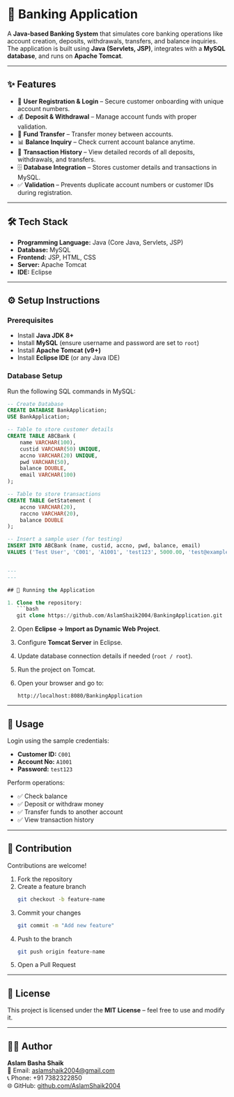# 🏦 Banking Application

A **Java-based Banking System** that simulates core banking operations like account creation, deposits, withdrawals, transfers, and balance inquiries.  
The application is built using **Java (Servlets, JSP)**, integrates with a **MySQL database**, and runs on **Apache Tomcat**.

---

## ✨ Features
- 🔑 **User Registration & Login** – Secure customer onboarding with unique account numbers.  
- 💰 **Deposit & Withdrawal** – Manage account funds with proper validation.  
- 🔄 **Fund Transfer** – Transfer money between accounts.  
- 📊 **Balance Inquiry** – Check current account balance anytime.  
- 🧾 **Transaction History** – View detailed records of all deposits, withdrawals, and transfers.  
- 🗄️ **Database Integration** – Stores customer details and transactions in MySQL.  
- ✅ **Validation** – Prevents duplicate account numbers or customer IDs during registration.  

---

## 🛠️ Tech Stack
- **Programming Language:** Java (Core Java, Servlets, JSP)  
- **Database:** MySQL  
- **Frontend:** JSP, HTML, CSS  
- **Server:** Apache Tomcat  
- **IDE:** Eclipse  

---

## ⚙️ Setup Instructions

### Prerequisites
- Install **Java JDK 8+**  
- Install **MySQL** (ensure username and password are set to `root`)  
- Install **Apache Tomcat (v9+)**  
- Install **Eclipse IDE** (or any Java IDE)

### Database Setup
Run the following SQL commands in MySQL:

```sql
-- Create Database
CREATE DATABASE BankApplication;
USE BankApplication;

-- Table to store customer details
CREATE TABLE ABCBank (
    name VARCHAR(100),
    custid VARCHAR(50) UNIQUE,
    accno VARCHAR(20) UNIQUE,
    pwd VARCHAR(50),
    balance DOUBLE,
    email VARCHAR(100)
);

-- Table to store transactions
CREATE TABLE GetStatement (
    accno VARCHAR(20),
    raccno VARCHAR(20),
    balance DOUBLE
);

-- Insert a sample user (for testing)
INSERT INTO ABCBank (name, custid, accno, pwd, balance, email)
VALUES ('Test User', 'C001', 'A1001', 'test123', 5000.00, 'test@example.com');


---
---

## 🚀 Running the Application

1. Clone the repository:
   ```bash
   git clone https://github.com/AslamShaik2004/BankingApplication.git
   ```

2. Open **Eclipse → Import as Dynamic Web Project**.

3. Configure **Tomcat Server** in Eclipse.

4. Update database connection details if needed (`root / root`).

5. Run the project on Tomcat.

6. Open your browser and go to:
   ```arduino
   http://localhost:8080/BankingApplication
   ```

---

## 🔐 Usage

Login using the sample credentials:

- **Customer ID:** `C001`  
- **Account No:** `A1001`  
- **Password:** `test123`  

Perform operations:

- ✅ Check balance  
- ✅ Deposit or withdraw money  
- ✅ Transfer funds to another account  
- ✅ View transaction history  

---

## 🤝 Contribution

Contributions are welcome!

1. Fork the repository  
2. Create a feature branch  
   ```bash
   git checkout -b feature-name
   ```  
3. Commit your changes  
   ```bash
   git commit -m "Add new feature"
   ```  
4. Push to the branch  
   ```bash
   git push origin feature-name
   ```  
5. Open a Pull Request  

---

## 📜 License

This project is licensed under the **MIT License** – feel free to use and modify it.

---

## 👨‍💻 Author

**Aslam Basha Shaik**  
📧 Email: [aslamshaik2004@gmail.com](mailto:aslamshaik2004@gmail.com)  
📞 Phone: +91 7382322850  
🌐 GitHub: [github.com/AslamShaik2004](https://github.com/AslamShaik2004)
